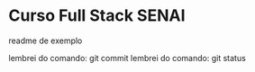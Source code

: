 # Curso Full Stack SENAI

readme de exemplo

lembrei do comando: git commit
lembrei do comando: git status
